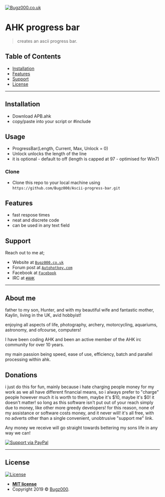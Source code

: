 <a href="Bugz000.co.uk"><img src="https://i.imgur.com/AR5fwsU.png" title="Bugz000.co.uk" alt="Bugz000.co.uk"></a>

# AHK progress bar

> creates an ascii progress bar.


## Table of Contents

- [Installation](#installation)
- [Features](#features)
- [Support](#support)
- [License](#license)

---

## Installation

- Download APB.ahk
- copy/paste into your script or #include

## Usage
- ProgressBar(Length, Current, Max, Unlock = 0)
- Unlock unlocks the length of the line
- it is optional - default to off (length is capped at 97 - optimised for Win7)

### Clone

- Clone this repo to your local machine using `https://github.com/Bugz000/Ascii-progress-bar.git`

## Features
- fast respose times
- neat and discrete code
- can be used in any text field

## Support

Reach out to me at;

- Website at <a href="bugz000.co.uk" target="_blank">`Bugz000.co.uk`</a>
- Forum post at <a href="https://www.autohotkey.com/boards/viewtopic.php?f=6&t=69856" target="_blank">`Autohotkey.com`</a>
- Facebook at <a href="https://www.facebook.com/" target="_blank">`Facebook`</a>
- IRC at <a href="https://kiwiirc.com/nextclient/irc.freenode.net/#ahk" target="_blank">`#AHK`</a>
---

## About me

father to my son, Hunter, and with my beautiful wife and fantastic mother, Kaylin, living in the UK, avid hobbyist!

enjoying all aspects of life, photography, archery, motorcycling, aquariums, astronomy, and ofcourse, computers!

I have been coding AHK and been an active member of the AHK irc community for over 10 years.

my main passion being speed, ease of use, efficiency, batch and parallel processing within ahk.

## Donations

i just do this for fun, mainly because i hate charging people money for my work as we all have different financial means, so i always prefer to "charge" people however much it is worth to them, maybe it's $10, maybe it's $0! it doesn't matter! so long as this software isn't put out of your reach simply due to money, like other more greedy developers!
for this reason, none of my assistance or software costs money, and it never will! it's all free, with no adverts other than a single convenient, unobtrusive "support me" link.

Any money we receive will go straight towards bettering my sons life in any way we can!

[![Support via PayPal](https://cdn.rawgit.com/twolfson/paypal-github-button/1.0.0/dist/button.svg)](https://www.paypal.me/Bugz000/)


---

## License

[![License](http://img.shields.io/:license-mit-blue.svg?style=flat-square)](http://badges.mit-license.org)

- **[MIT license](http://opensource.org/licenses/mit-license.php)**
- Copyright 2019 © <a href="http://www.Bugz000.co.uk" target="_blank">Bugz000</a>.